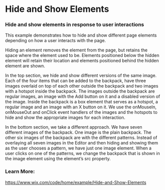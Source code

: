 # Hide and Show Elements
### Hide and show elements in response to user interactions

This example demonstrates how to hide and show different page elements depending on how a user interacts with the page.

Hiding an element removes the element from the page, but retains the space where the element used to be. Elements positioned below the hidden element will retain their location and elements positioned behind the hidden element are shown.

In the top section, we hide and show different versions of the same image. Each of the four items that can be added to the backpack, have three images overlaid on top of each other outside the backpack and two images with a hotspot inside the backpack. The images outside the backpack are regular images, an image with the Add button on it and a disabled version of the image. Inside the backpack is a box element that serves as a hotspot, a regular image and an image with an X button on it. We use the onMouseIn, onMouseOut and onClick event handlers of the images and the hotspots to hide and show the appropriate images for each interaction.


In the bottom section, we take a different approach. We have seven different images of the backpack. One image is the plain backpack. The other six images of the backpack are with the different patterns. Instead of overlaying all seven images in the Editor and then hiding and showing them as the user chooses a pattern, we have just one image element. When a user clicks on one of the patterns, we change the backpack that is shown in the image element using the element’s src property. 

### Learn More:
https://www.wix.com/code/home/example/Hide-and-Show-Elements
